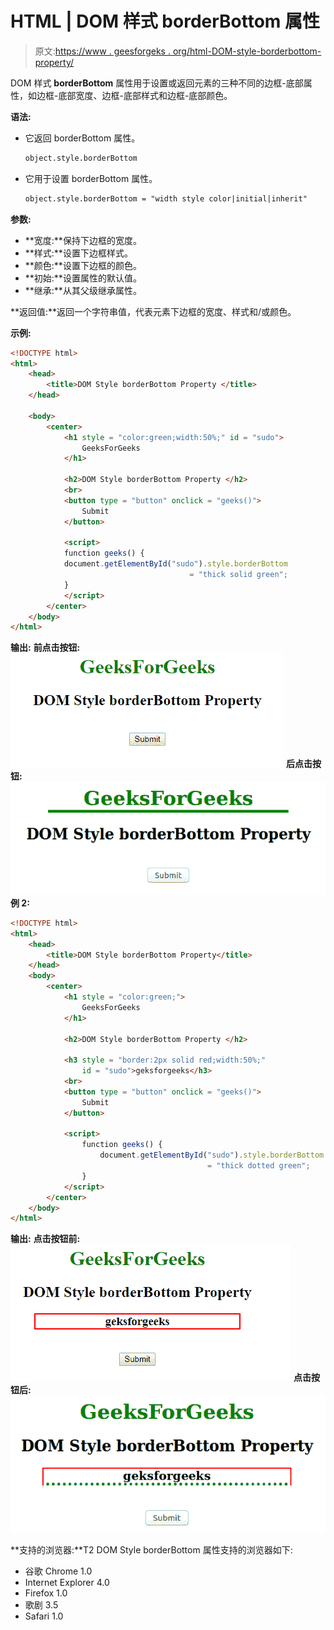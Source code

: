 # HTML | DOM 样式 borderBottom 属性

> 原文:[https://www . geesforgeks . org/html-DOM-style-borderbottom-property/](https://www.geeksforgeeks.org/html-dom-style-borderbottom-property/)

DOM 样式 **borderBottom** 属性用于设置或返回元素的三种不同的边框-底部属性，如边框-底部宽度、边框-底部样式和边框-底部颜色。

**语法:**

*   它返回 borderBottom 属性。

    ```html
    object.style.borderBottom
    ```

*   它用于设置 borderBottom 属性。

    ```html
    object.style.borderBottom = "width style color|initial|inherit"
    ```

**参数:**

*   **宽度:**保持下边框的宽度。
*   **样式:**设置下边框样式。
*   **颜色:**设置下边框的颜色。
*   **初始:**设置属性的默认值。
*   **继承:**从其父级继承属性。

**返回值:**返回一个字符串值，代表元素下边框的宽度、样式和/或颜色。

**示例:**

```html
<!DOCTYPE html>
<html>
    <head>
        <title>DOM Style borderBottom Property </title>
    </head>

    <body>
        <center>
            <h1 style = "color:green;width:50%;" id = "sudo">
                GeeksForGeeks
            </h1>

            <h2>DOM Style borderBottom Property </h2>         
            <br>
            <button type = "button" onclick = "geeks()">
                Submit
            </button>

            <script>
            function geeks() {
            document.getElementById("sudo").style.borderBottom
                                        = "thick solid green";
            }
            </script>
        </center>
    </body>
</html>                    
```

**输出:**
**前点击按钮:**
![](img/d7a50ee523682c4d50cb0b8381d07bab.png)
**后点击按钮:**
![](img/e3e70103fed743f758a544088da39731.png)
**例 2:**

```html
<!DOCTYPE html>
<html>
    <head>
        <title>DOM Style borderBottom Property</title>
    </head>
    <body>
        <center>
            <h1 style = "color:green;">
                GeeksForGeeks
            </h1>

            <h2>DOM Style borderBottom Property </h2> 

            <h3 style = "border:2px solid red;width:50%;" 
                id = "sudo">geksforgeeks</h3>
            <br>
            <button type = "button" onclick = "geeks()">
                Submit
            </button>

            <script>
                function geeks() {
                    document.getElementById("sudo").style.borderBottom
                                            = "thick dotted green";
                }
            </script>
        </center>
    </body>
</html>                    
```

**输出:**
**点击按钮前:**
![](img/d09fa9092d1af58b2e846bc2ff3534b1.png)
**点击按钮后:**
![](img/c769836bd28b4ee7324ed2d90b4ce4b5.png)

**支持的浏览器:**T2 DOM Style borderBottom 属性支持的浏览器如下:

*   谷歌 Chrome 1.0
*   Internet Explorer 4.0
*   Firefox 1.0
*   歌剧 3.5
*   Safari 1.0
